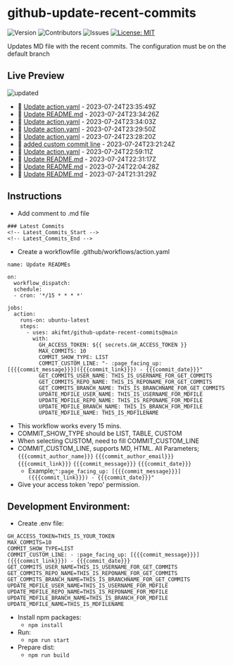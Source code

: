 # github-update-recent-commits

![Version](https://img.shields.io/github/v/release/akifmt/github-update-recent-commits?color=blue)
![Contributors](https://img.shields.io/github/contributors/akifmt/github-update-recent-commits?color=dark-green) ![Issues](https://img.shields.io/github/issues/akifmt/github-update-recent-commits) [![License: MIT](https://img.shields.io/badge/license-MIT-blue)](#)

Updates MD file with the recent commits. The configuration must be on the default branch

## Live Preview
<!-- Latest_Commits_Start -->
![updated](https://img.shields.io/badge/Updated-Mon%20Jul%2024%202023%2023%3A36%3A08%20GMT%2B0000%20(Coordinated%20Universal%20Time)-blue.svg)
- :page_facing_up: [Update action.yaml](https://github.com/akifmt/github-update-recent-commits/commit/c7064bc05f4c4b6b8050892768768144d506f57c) - 2023-07-24T23:35:49Z 
- :page_facing_up: [Update README.md](https://github.com/akifmt/github-update-recent-commits/commit/4b3b5aa907ecbb4f2a9cf71179414d97c16e6c05) - 2023-07-24T23:34:26Z 
- :page_facing_up: [Update action.yaml](https://github.com/akifmt/github-update-recent-commits/commit/51266a9cd73ea8a8db9d8299a1af31d57743cf7a) - 2023-07-24T23:34:03Z 
- :page_facing_up: [Update action.yaml](https://github.com/akifmt/github-update-recent-commits/commit/f1a638d5fec24cc97d4c4ba4e30339681a87d63f) - 2023-07-24T23:29:50Z 
- :page_facing_up: [Update action.yaml](https://github.com/akifmt/github-update-recent-commits/commit/f6adaa75247cafec099237f2ceaa8a48ce3808ac) - 2023-07-24T23:28:20Z 
- :page_facing_up: [added custom commit line](https://github.com/akifmt/github-update-recent-commits/commit/5c6c83692213a38c87b4d8ea03560fa7d4207321) - 2023-07-24T23:21:24Z 
- :page_facing_up: [Update action.yaml](https://github.com/akifmt/github-update-recent-commits/commit/6a6fe4b1cefa0fba11cb52e94f726ac9c5e1199c) - 2023-07-24T22:59:11Z 
- :page_facing_up: [Update README.md](https://github.com/akifmt/github-update-recent-commits/commit/81df3d27c4179c6096c710beff1edc9b49ce745c) - 2023-07-24T22:31:17Z 
- :page_facing_up: [Update README.md](https://github.com/akifmt/github-update-recent-commits/commit/413ece0f6bc3a7258571faf7b8c7eb5290bbad8d) - 2023-07-24T22:04:28Z 
- :page_facing_up: [Update README.md](https://github.com/akifmt/github-update-recent-commits/commit/851270c609d0b0174350f5cdbdce8309af6e8cbc) - 2023-07-24T21:31:29Z 
<!-- Latest_Commits_End -->

## Instructions
- Add comment to .md file
```
### Latest Commits
<!-- Latest_Commits_Start -->
<!-- Latest_Commits_End -->
```
- Create a workflowfile .github/workflows/action.yaml
```
name: Update READMEs

on:
  workflow_dispatch:
  schedule:
  - cron: '*/15 * * * *'
  
jobs:
  action:
    runs-on: ubuntu-latest
    steps:
      - uses: akifmt/github-update-recent-commits@main
        with:
          GH_ACCESS_TOKEN: ${{ secrets.GH_ACCESS_TOKEN }}
          MAX_COMMITS: 10
          COMMIT_SHOW_TYPE: LIST
          COMMIT_CUSTOM_LINE: "- :page_facing_up: [{{{commit_message}}}]({{{commit_link}}}) - {{{commit_date}}}"
          GET_COMMITS_USER_NAME: THIS_IS_USERNAME_FOR_GET_COMMITS
          GET_COMMITS_REPO_NAME: THIS_IS_REPONAME_FOR_GET_COMMITS
          GET_COMMITS_BRANCH_NAME: THIS_IS_BRANCHNAME_FOR_GET_COMMITS
          UPDATE_MDFILE_USER_NAME: THIS_IS_USERNAME_FOR_MDFILE
          UPDATE_MDFILE_REPO_NAME: THIS_IS_REPONAME_FOR_MDFILE
          UPDATE_MDFILE_BRANCH_NAME: THIS_IS_BRANCH_FOR_MDFILE
          UPDATE_MDFILE_NAME: THIS_IS_MDFILENAME
```
- This workflow works every 15 mins.
- COMMIT_SHOW_TYPE should be LIST, TABLE, CUSTOM
- When selecting CUSTOM, need to fill COMMIT_CUSTOM_LINE
- COMMIT_CUSTOM_LINE, supports MD, HTML. All Parameters; ```{{{commit_author_name}}}``` ```{{{commit_author_email}}}``` ```{{{commit_link}}}``` ```{{{commit_message}}}``` ```{{{commit_date}}}```
	- Example;``` ":page_facing_up: [{{{commit_message}}}]({{{commit_link}}}) - {{{commit_date}}}" ```
- Give your access token 'repo' permission.

## Development Environment:
- Create .env file:
```
GH_ACCESS_TOKEN=THIS_IS_YOUR_TOKEN
MAX_COMMITS=10
COMMIT_SHOW_TYPE=LIST
COMMIT_CUSTOM_LINE: - :page_facing_up: [{{{commit_message}}}]({{{commit_link}}}) - {{{commit_date}}}
GET_COMMITS_USER_NAME=THIS_IS_USERNAME_FOR_GET_COMMITS
GET_COMMITS_REPO_NAME=THIS_IS_REPONAME_FOR_GET_COMMITS
GET_COMMITS_BRANCH_NAME=THIS_IS_BRANCHNAME_FOR_GET_COMMITS
UPDATE_MDFILE_USER_NAME=THIS_IS_USERNAME_FOR_MDFILE
UPDATE_MDFILE_REPO_NAME=THIS_IS_REPONAME_FOR_MDFILE
UPDATE_MDFILE_BRANCH_NAME=THIS_IS_BRANCH_FOR_MDFILE
UPDATE_MDFILE_NAME=THIS_IS_MDFILENAME
```
- Install npm packages:
	- ```npm install```
- Run:
	- ```npm run start```
- Prepare dist:
	- ```npm run build```
